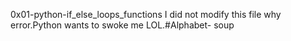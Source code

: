 0x01-python-if_else_loops_functions
 I did not modify this file why error.Python wants to swoke me LOL.#Alphabet-
 soup